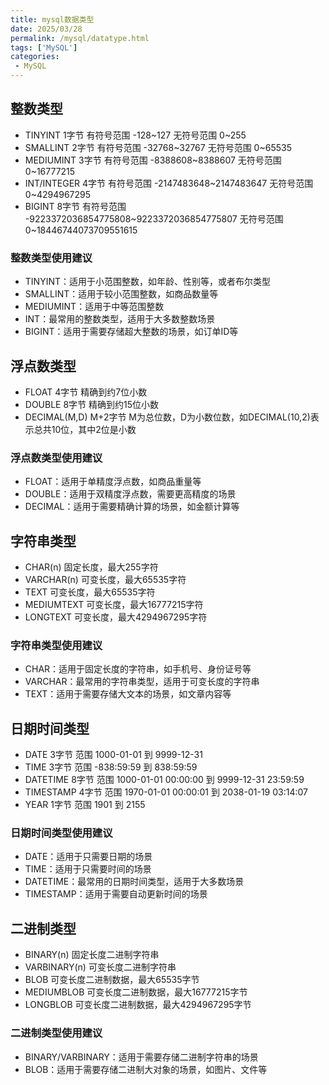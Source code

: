 ```yaml
---
title: mysql数据类型
date: 2025/03/28
permalink: /mysql/datatype.html
tags: ['MySQL']
categories:
 - MySQL
---
```


## 整数类型
- TINYINT 1字节 有符号范围 -128~127 无符号范围 0~255
- SMALLINT 2字节 有符号范围 -32768~32767 无符号范围 0~65535
- MEDIUMINT 3字节 有符号范围 -8388608~8388607 无符号范围 0~16777215
- INT/INTEGER 4字节 有符号范围 -2147483648~2147483647 无符号范围 0~4294967295
- BIGINT 8字节 有符号范围 -9223372036854775808~9223372036854775807 无符号范围 0~18446744073709551615

### 整数类型使用建议
- TINYINT：适用于小范围整数，如年龄、性别等，或者布尔类型
- SMALLINT：适用于较小范围整数，如商品数量等
- MEDIUMINT：适用于中等范围整数
- INT：最常用的整数类型，适用于大多数整数场景
- BIGINT：适用于需要存储超大整数的场景，如订单ID等

## 浮点数类型
- FLOAT 4字节 精确到约7位小数
- DOUBLE 8字节 精确到约15位小数
- DECIMAL(M,D) M+2字节 M为总位数，D为小数位数，如DECIMAL(10,2)表示总共10位，其中2位是小数

### 浮点数类型使用建议
- FLOAT：适用于单精度浮点数，如商品重量等
- DOUBLE：适用于双精度浮点数，需要更高精度的场景
- DECIMAL：适用于需要精确计算的场景，如金额计算等

## 字符串类型
- CHAR(n) 固定长度，最大255字符
- VARCHAR(n) 可变长度，最大65535字符
- TEXT 可变长度，最大65535字符
- MEDIUMTEXT 可变长度，最大16777215字符
- LONGTEXT 可变长度，最大4294967295字符

### 字符串类型使用建议
- CHAR：适用于固定长度的字符串，如手机号、身份证号等
- VARCHAR：最常用的字符串类型，适用于可变长度的字符串
- TEXT：适用于需要存储大文本的场景，如文章内容等

## 日期时间类型
- DATE 3字节 范围 1000-01-01 到 9999-12-31
- TIME 3字节 范围 -838:59:59 到 838:59:59
- DATETIME 8字节 范围 1000-01-01 00:00:00 到 9999-12-31 23:59:59
- TIMESTAMP 4字节 范围 1970-01-01 00:00:01 到 2038-01-19 03:14:07
- YEAR 1字节 范围 1901 到 2155

### 日期时间类型使用建议
- DATE：适用于只需要日期的场景
- TIME：适用于只需要时间的场景
- DATETIME：最常用的日期时间类型，适用于大多数场景
- TIMESTAMP：适用于需要自动更新时间的场景

## 二进制类型
- BINARY(n) 固定长度二进制字符串
- VARBINARY(n) 可变长度二进制字符串
- BLOB 可变长度二进制数据，最大65535字节
- MEDIUMBLOB 可变长度二进制数据，最大16777215字节
- LONGBLOB 可变长度二进制数据，最大4294967295字节

### 二进制类型使用建议
- BINARY/VARBINARY：适用于需要存储二进制字符串的场景
- BLOB：适用于需要存储二进制大对象的场景，如图片、文件等
